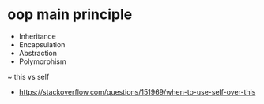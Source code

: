 # oop main principle

* Inheritance
* Encapsulation
* Abstraction
* Polymorphism



~ this vs self

* https://stackoverflow.com/questions/151969/when-to-use-self-over-this
